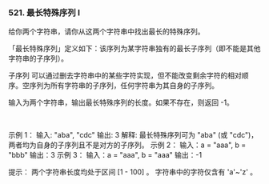 ### 521. 最长特殊序列 Ⅰ

给你两个字符串，请你从这两个字符串中找出最长的特殊序列。

「最长特殊序列」定义如下：该序列为某字符串独有的最长子序列（即不能是其他字符串的子序列）。

子序列 可以通过删去字符串中的某些字符实现，但不能改变剩余字符的相对顺序。空序列为所有字符串的子序列，任何字符串为其自身的子序列。

输入为两个字符串，输出最长特殊序列的长度。如果不存在，则返回 -1。

 

示例 1：
输入: "aba", "cdc"
输出: 3
解释: 最长特殊序列可为 "aba" (或 "cdc")，两者均为自身的子序列且不是对方的子序列。
示例 2：
输入：a = "aaa", b = "bbb"
输出：3
示例 3：
输入：a = "aaa", b = "aaa"
输出：-1
 

提示：
两个字符串长度均处于区间 [1 - 100] 。
字符串中的字符仅含有 'a'~'z' 。

